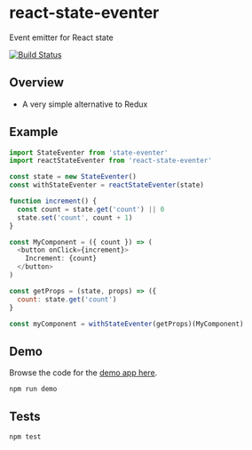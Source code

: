 # react-state-eventer

Event emitter for React state

[![Build Status](https://travis-ci.org/will123195/react-state-eventer.svg?branch=master)](https://travis-ci.org/will123195/react-state-eventer)

## Overview

- A very simple alternative to Redux

## Example

```js
import StateEventer from 'state-eventer'
import reactStateEventer from 'react-state-eventer'

const state = new StateEventer()
const withStateEventer = reactStateEventer(state)

function increment() {
  const count = state.get('count') || 0
  state.set('count', count + 1)
}

const MyComponent = ({ count }) => (
  <button onClick={increment}>
    Increment: {count}
  </button>
)

const getProps = (state, props) => ({
  count: state.get('count')
}

const myComponent = withStateEventer(getProps)(MyComponent)
```

## Demo

Browse the code for the [demo app here](https://github.com/will123195/react-state-eventer/tree/master/demo/src).

```
npm run demo
```

## Tests

```
npm test
```

